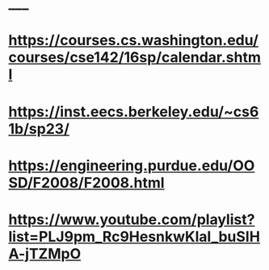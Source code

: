 # ___
# <a href="https://courses.cs.washington.edu/courses/cse142/16sp/calendar.shtml" target="_blank">https://courses.cs.washington.edu/courses/cse142/16sp/calendar.shtml</a>
# https://inst.eecs.berkeley.edu/~cs61b/sp23/
# https://engineering.purdue.edu/OOSD/F2008/F2008.html
# https://www.youtube.com/playlist?list=PLJ9pm_Rc9HesnkwKlal_buSIHA-jTZMpO
